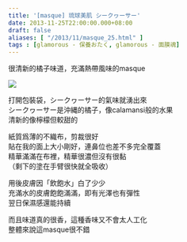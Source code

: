 ```yaml
---
title: '[masque] 琉球美肌 シークヮーサー'
date: 2013-11-25T22:00:00.000+08:00
draft: false
aliases: [ "/2013/11/masque_25.html" ]
tags : [glamorous - 保養おたく, glamorous - 面膜魂]
---
```


很清新的橘子味道，充滿熱帶風味的masque  

![](/images/okimaskfruit.jpg)

打開包裝袋，シークヮーサー的氣味就湧出來  
シークヮーサー是沖縄的橘子，像calamansi般的水果  
清新的像檸檬但較甜的  
  
紙質爲薄的不織布，剪裁很好  
貼在我的面上大小剛好，連鼻位也差不多完全覆蓋  
精華滿滿在布裡，精華很濃但沒有很黏  
（剩下的塗在手臂很快就全吸收）  
  
用後皮膚因「飲飽水」白了少少  
充滿水的皮膚飽飽滿滿，即有光澤也有彈性  
翌日保濕感還能持續  
  
而且味道真的很香，這種香味又不會太人工化  
整體來說這masque很不錯
